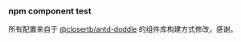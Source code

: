 ### npm component test

所有配置来自于 [@closertb/antd-doddle](https://github.com/closertb/antd-doddle) 的组件库构建方式修改，感谢。
